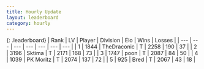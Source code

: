 ```yaml
---
title: Hourly Update
layout: leaderboard
category: hourly
---
```


{: .leaderboard}
| Rank | LV | Player | Division | Elo | Wins | Losses |
| --- | --- | --- | --- | --- | --- | --- |
| <span data-change="0">1</span> | 1844 | <span title="ID: 544310">TheDraconic</span> | T | <span data-change="0">2258</span> | <span data-change="0">190</span> | <span data-change="0">37</span> |
| <span data-change="0">2</span> | 3196 | <span title="ID: 353063">Sktima</span> | T | <span data-change="0">2171</span> | <span data-change="0">168</span> | <span data-change="0">73</span> |
| <span data-change="0">3</span> | 1747 | <span title="ID: 540690">poon</span> | T | <span data-change="0">2087</span> | <span data-change="4">84</span> | <span data-change="2">50</span> |
| <span data-change="0">4</span> | 1039 | <span title="ID: 427478">PK Moritz</span> | T | <span data-change="0">2074</span> | <span data-change="0">137</span> | <span data-change="0">72</span> |
| <span data-change="4">5</span> | 925 | <span title="ID: 706902">Bred</span> | T | <span data-change="26">2067</span> | <span data-change="5">43</span> | <span data-change="1">18</span> |